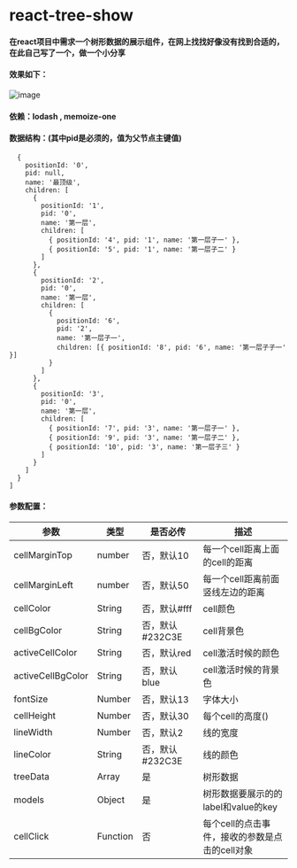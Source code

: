 # react-tree-show
#### 在react项目中需求一个树形数据的展示组件，在网上找找好像没有找到合适的，在此自己写了一个，做一个小分享
#### 效果如下：

![image](https://github.com/zhangyuhuihh/react-tree-show/blob/master/demo.png)
#### 依赖：lodash , memoize-one

#### 数据结构：(其中pid是必须的，值为父节点主键值)
```treeData = [
  {
    positionId: '0',
    pid: null,
    name: '最顶级',
    children: [
      {
        positionId: '1',
        pid: '0',
        name: '第一层',
        children: [
          { positionId: '4', pid: '1', name: '第一层子一' },
          { positionId: '5', pid: '1', name: '第一层子二' }
        ]
      },
      {
        positionId: '2',
        pid: '0',
        name: '第一层',
        children: [
          {
            positionId: '6',
            pid: '2',
            name: '第一层子一',
            children: [{ positionId: '8', pid: '6', name: '第一层子子一' }]
          }
        ]
      },
      {
        positionId: '3',
        pid: '0',
        name: '第一层',
        children: [
          { positionId: '7', pid: '3', name: '第一层子一' },
          { positionId: '9', pid: '3', name: '第一层子二' },
          { positionId: '10', pid: '3', name: '第一层子三' }
        ]
      }
    ]
  }
] 
```
#### 参数配置：
参数 | 类型 | 是否必传 | 描述
---- | ----- | ------ | ------
cellMarginTop  | number |否，默认10| 每一个cell距离上面的cell的距离
cellMarginLeft  | number |否，默认50| 每一个cell距离前面竖线左边的距离
cellColor  | String |否，默认#fff| cell颜色
cellBgColor  | String |否，默认#232C3E| cell背景色
activeCellColor  | String |否，默认red| cell激活时候的颜色
activeCellBgColor  | String |否，默认blue| cell激活时候的背景色
fontSize  | Number |否，默认13| 字体大小
cellHeight  | Number |否，默认30| 每个cell的高度()
lineWidth  | Number |否，默认2| 线的宽度
lineColor  | String |否，默认#232C3E| 线的颜色
treeData  | Array |是| 树形数据
models  | Object |是| 树形数据要展示的的label和value的key
cellClick | Function| 否| 每个cell的点击事件，接收的参数是点击的cell对象
